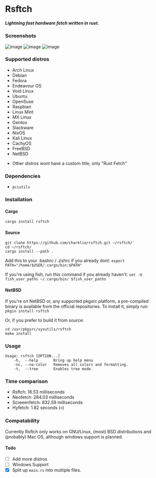 # Rsftch

##### _Lightning fast hardware fetch written in rust._

### Screenshots

![image](https://github.com/charklie/rsftch/assets/157241212/9c465f98-259d-4db9-a07d-b93f3690080f)
![image](https://github.com/charklie/rsftch/assets/157241212/a745b58f-d42a-4a6e-9c15-2504b8442ed5)
![image](https://github.com/charklie/rsftch/assets/157241212/f6ff6352-b7da-4e18-a867-7f0c62f62a35)

### Supported distros
- Arch Linux
- Debian
- Fedora
- Endeavour OS
- Void Linux
- Ubuntu
- OpenSuse
- Raspbian
- Linux Mint
- MX Linux
- Gentoo
- Slackware
- NixOS
- Kali Linux
- CachyOS
- FreeBSD
- NetBSD

* Other distros wont have a custom title, only "Rust Fetch"

### Dependencies
- `pciutils`

### Installation
#### Cargo
`cargo install rsftch`

#### Source
```
git clone https://github.com/charklie/rsftch.git ~/rsftch/`
cd ~/rsftch/
cargo install --path .
```

Add this to your .bashrc / .zshrc if you already dont:
`export PATH="/home/$USER/.cargo/bin:$PATH"`
  
If you're using fish, run this command if you already haven't:
`set -U fish_user_paths ~/.cargo/bin/ $fish_user_paths`

#### NetBSD
If you're on NetBSD or, any supported pkgsrc platform, a pre-compiled binary is available from the official repositories.
To install it, simply run:
`pkgin install rsftch`

Or, if you prefer to build it from source:
```
cd /usr/pkgsrc/sysutils/rsftch
make install
```

### Usage
```
Usage: rsftch [OPTION...]
    -h,  --help       Bring up help menu
    -nc, --no-color   Removes all colors and formatting.
    -t,  --tree       Enables tree mode.
```

### Time comparison
- Rsftch: 16.53 milliseconds
- Neofetch: 284.03 milliseconds
- Screeenfetch: 832.59 milliseconds
- Hyfetch: 1.82 seconds (💀)

### Compatability
Currently Rsftch only works on GNU/Linux, (most) BSD distributions and (probably) Mac OS, although windows support is planned.  

#### Todo
- [ ] Add more distros
- [ ] Windows Support
- [x] Split up `main.rs` into multiple files.
